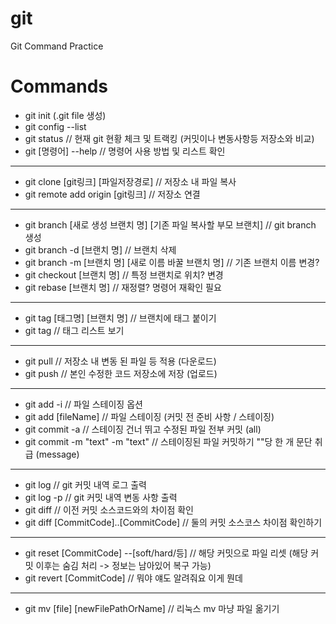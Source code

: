 # git
Git Command Practice

# Commands
- git init (.git file 생성)
- git config --list
- git status // 현재 git 현황 체크 및 트랙킹 (커밋이나 변동사항등 저장소와 비교)
- git [명령어] --help // 명령어 사용 방법 및 리스트 확인
---
- git clone [git링크] [파일저장경로] // 저장소 내 파일 복사
- git remote add origin [git링크] // 저장소 연결
---
- git branch [새로 생성 브랜치 명] [기존 파일 복사할 부모 브랜치] // git branch 생성
- git branch -d [브랜치 명] // 브랜치 삭제
- git branch -m [브랜치 명] [새로 이름 바꿀 브랜치 명] // 기존 브랜치 이름 변경?
- git checkout [브랜치 명] // 특정 브랜치로 위치? 변경
- git rebase [브랜치 명] // 재정렬? 명령어 재확인 필요
---
- git tag [태그명] [브랜치 명] // 브랜치에 태그 붙이기
- git tag // 태그 리스트 보기
---
- git pull // 저장소 내 변동 된 파일 등 적용 (다운로드)
- git push // 본인 수정한 코드 저장소에 저장 (업로드)
---
- git add -i // 파일 스테이징 옵션
- git add [fileName] // 파일 스테이징 (커밋 전 준비 사항 / 스테이징)
- git commit -a // 스테이징 건너 뛰고 수정된 파일 전부 커밋 (all)
- git commit -m "text" -m "text" // 스테이징된 파일 커밋하기 ""당 한 개 문단 취급 (message)
---
- git log // git 커밋 내역 로그 출력
- git log -p // git 커밋 내역 변동 사항 출력 
- git diff // 이전 커밋 소스코드와의 차이점 확인
- git diff [CommitCode]..[CommitCode] // 둘의 커밋 소스코스 차이점 확인하기
---
- git reset [CommitCode] --[soft/hard/등] // 해당 커밋으로 파일 리셋 (해당 커밋 이후는 숨김 처리 -> 정보는 남아있어 복구 가능)
- git revert [CommitCode] // 뭐야 얘도 알려줘요 이게 뭔데
---
- git mv [file] [newFilePathOrName] // 리눅스 mv 마냥 파일 옮기기 